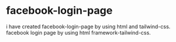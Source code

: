 # facebook-login-page
i have created facebook-login-page by using html and tailwind-css.
facebook login page
by using html 
framework-tailwind-css.
